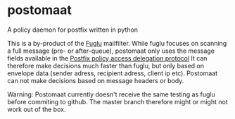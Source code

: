 postomaat
=========

A policy daemon for postfix written in python

This is a  by-product of the [Fuglu](https://github.com/gryphius/fuglu"Fuglu") mailfilter.
While fuglu focuses on scanning a full message (pre- or after-queue), postomaat only uses the message
fields available in the  [Postfix policy access delegation protocol](http://www.postfix.org/SMTPD_POLICY_README.html)
It can therefore make decisions much faster than fuglu, but only based on envelope data (sender adress, recipient adress, client ip etc).
Postomaat can not make decisions based on message headers or body.

Warning: Postomaat currently doesn't receive the same testing as fuglu before commiting to github.
The master branch therefore might or might not work out of the box.  


